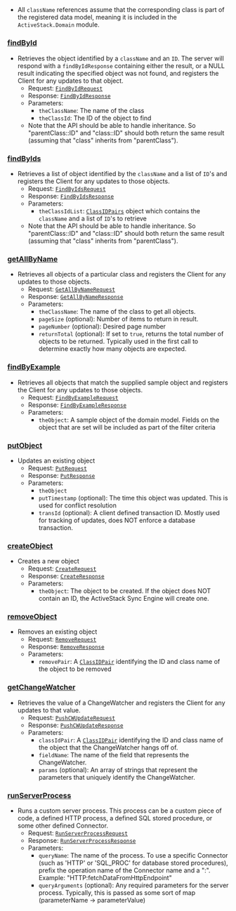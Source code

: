 

##

- All `className` references assume that the corresponding class is part of the registered data model, meaning it is included in the `ActiveStack.Domain` module.

### [findById](https://github.com/ActiveStack/syncengine/blob/156ea8927fba9681f8b547662904073a45f990b1/src/main/java/com/percero/amqp/handlers/FindByIdHandler.java)
- Retrieves the object identified by a `className` and an `ID`.  The server will respond with a `findByIdResponse` containing either the result, or a NULL result indicating the specified object was not found, and registers the Client for any updates to that object.
  - Request: [`FindByIdRequest`](https://github.com/ActiveStack/syncengine/blob/master/src/main/java/com/percero/agents/sync/vo/FindByIdRequest.java)
  - Response: [`FindByIdResponse`](https://github.com/ActiveStack/syncengine/blob/master/src/main/java/com/percero/agents/sync/vo/FindByIdResponse.java)
  - Parameters:
    - `theClassName`: The name of the class
    - `theClassId`: The ID of the object to find
  - Note that the API should be able to handle inheritance.  So "parentClass::ID" and "class::ID" should both return the same result (assuming that "class" inherits from "parentClass").

### [findByIds](https://github.com/ActiveStack/syncengine/blob/156ea8927fba9681f8b547662904073a45f990b1/src/main/java/com/percero/amqp/handlers/FindByIdsHandler.java)
- Retrieves a list of object identified by the `className` and a list of `ID`'s and registers the Client for any updates to those objects.
  - Request: [`FindByIdsRequest`](https://github.com/ActiveStack/syncengine/blob/master/src/main/java/com/percero/agents/sync/vo/FindByIdsRequest.java)
  - Response: [`FindByIdsResponse`](https://github.com/ActiveStack/syncengine/blob/master/src/main/java/com/percero/agents/sync/vo/FindByIdsResponse.java)
  - Parameters:
    - `theClassIdList`: [`ClassIDPairs`](https://github.com/ActiveStack/syncengine/blob/156ea8927fba9681f8b547662904073a45f990b1/src/main/java/com/percero/agents/sync/vo/ClassIDPairs.java) object which contains the `className` and a list of `ID`'s to retrieve
  - Note that the API should be able to handle inheritance.  So "parentClass::ID" and "class::ID" should both return the same result (assuming that "class" inherits from "parentClass").

### [getAllByName](https://github.com/ActiveStack/syncengine/blob/156ea8927fba9681f8b547662904073a45f990b1/src/main/java/com/percero/amqp/handlers/GetAllByNameHandler.java)
- Retrieves all objects of a particular class and registers the Client for any updates to those objects.
  - Request: [`GetAllByNameRequest`](https://github.com/ActiveStack/syncengine/blob/156ea8927fba9681f8b547662904073a45f990b1/src/main/java/com/percero/agents/sync/vo/GetAllByNameRequest.java)
  - Response: [`GetAllByNameResponse`](https://github.com/ActiveStack/syncengine/blob/156ea8927fba9681f8b547662904073a45f990b1/src/main/java/com/percero/agents/sync/vo/GetAllByNameResponse.java)
  - Parameters:
    - `theClassName`: The name of the class to get all objects.
    - `pageSize` (optional): Number of items to return in result.
    - `pageNumber` (optional): Desired page number
    - `returnTotal` (optional): If set to `true`, returns the total number of objects to be returned.  Typically used in the first call to determine exactly how many objects are expected.

### [findByExample](https://github.com/ActiveStack/syncengine/blob/156ea8927fba9681f8b547662904073a45f990b1/src/main/java/com/percero/amqp/handlers/FindByExampleHandler.java)
- Retrieves all objects that match the supplied sample object and registers the Client for any updates to those objects.
  - Request: [`FindByExampleRequest`](https://github.com/ActiveStack/syncengine/blob/156ea8927fba9681f8b547662904073a45f990b1/src/main/java/com/percero/agents/sync/vo/FindByExampleRequest.java)
  - Response: [`FindByExampleResponse`](https://github.com/ActiveStack/syncengine/blob/156ea8927fba9681f8b547662904073a45f990b1/src/main/java/com/percero/agents/sync/vo/FindByExampleResponse.java)
  - Parameters:
    - `theObject`: A sample object of the domain model.  Fields on the object that are set will be included as part of the filter criteria

### [putObject](https://github.com/ActiveStack/syncengine/blob/156ea8927fba9681f8b547662904073a45f990b1/src/main/java/com/percero/amqp/handlers/PutObjectHandler.java)
- Updates an existing object
  - Request: [`PutRequest`](https://github.com/ActiveStack/syncengine/blob/156ea8927fba9681f8b547662904073a45f990b1/src/main/java/com/percero/agents/sync/vo/PutRequest.java)
  - Response: [`PutResponse`](https://github.com/ActiveStack/syncengine/blob/156ea8927fba9681f8b547662904073a45f990b1/src/main/java/com/percero/agents/sync/vo/PutResponse.java)
  - Parameters:
    - `theObject`
    - `putTimestamp` (optional): The time this object was updated. This is used for conflict resolution
    - `transId` (optional): A client defined transaction ID. Mostly used for tracking of updates, does NOT enforce a database transaction.

### [createObject](https://github.com/ActiveStack/syncengine/blob/156ea8927fba9681f8b547662904073a45f990b1/src/main/java/com/percero/amqp/handlers/CreateObjectHandler.java)
- Creates a new object
  - Request: [`CreateRequest`](https://github.com/ActiveStack/syncengine/blob/156ea8927fba9681f8b547662904073a45f990b1/src/main/java/com/percero/agents/sync/vo/CreateRequest.java)
  - Response: [`CreateResponse`](https://github.com/ActiveStack/syncengine/blob/156ea8927fba9681f8b547662904073a45f990b1/src/main/java/com/percero/agents/sync/vo/CreateResponse.java)
  - Parameters:
    - `theObject`: The object to be created.  If the object does NOT contain an ID, the ActiveStack Sync Engine will create one.

### [removeObject](https://github.com/ActiveStack/syncengine/blob/156ea8927fba9681f8b547662904073a45f990b1/src/main/java/com/percero/amqp/handlers/RemoveObjectHandler.java)
- Removes an existing object
  - Request: [`RemoveRequest`](https://github.com/ActiveStack/syncengine/blob/156ea8927fba9681f8b547662904073a45f990b1/src/main/java/com/percero/agents/sync/vo/RemoveRequest.java)
  - Response: [`RemoveResponse`](https://github.com/ActiveStack/syncengine/blob/156ea8927fba9681f8b547662904073a45f990b1/src/main/java/com/percero/agents/sync/vo/RemoveResponse.java)
  - Parameters:
    - `removePair`: A [`ClassIDPair`](https://github.com/ActiveStack/syncengine/blob/156ea8927fba9681f8b547662904073a45f990b1/src/main/java/com/percero/agents/sync/vo/ClassIDPair.java) identifying the ID and class name of the object to be removed

### [getChangeWatcher](https://github.com/ActiveStack/syncengine/blob/156ea8927fba9681f8b547662904073a45f990b1/src/main/java/com/percero/amqp/handlers/GetChangeWatcherHandler.java)
- Retrieves the value of a ChangeWatcher and registers the Client for any updates to that value.
  - Request: [`PushCWUpdateRequest`](https://github.com/ActiveStack/syncengine/blob/master/src/main/java/com/percero/agents/sync/vo/PushCWUpdateRequest.java)
  - Response: [`PushCWUpdateResponse`](https://github.com/ActiveStack/syncengine/blob/master/src/main/java/com/percero/agents/sync/vo/PushCWUpdateResponse.java)
  - Parameters:
    - `classIdPair`: A [`ClassIDPair`](https://github.com/ActiveStack/syncengine/blob/156ea8927fba9681f8b547662904073a45f990b1/src/main/java/com/percero/agents/sync/vo/ClassIDPair.java) identifying the ID and class name of the object that the ChangeWatcher hangs off of.
    - `fieldName`: The name of the field that represents the ChangeWatcher.
    - `params` (optional): An array of strings that represent the parameters that uniquely identify the ChangeWatcher.

### [runServerProcess](https://github.com/ActiveStack/syncengine/blob/156ea8927fba9681f8b547662904073a45f990b1/src/main/java/com/percero/amqp/handlers/RunProcessHandler.java)
- Runs a custom server process.  This process can be a custom piece of code, a defined HTTP process, a defined SQL stored procedure, or some other defined Connector.
  - Request: [`RunServerProcessRequest`](https://github.com/ActiveStack/syncengine/blob/master/src/main/java/com/percero/agents/sync/vo/RunServerProcessRequest.java)
  - Response: [`RunServerProcessResponse`](https://github.com/ActiveStack/syncengine/blob/master/src/main/java/com/percero/agents/sync/vo/RunServerProcessResponse.java)
  - Parameters:
    - `queryName`: The name of the process.  To use a specific Connector (such as 'HTTP' or 'SQL_PROC' for database stored procedures), prefix the operation name of the Connector name and a ":".  Example:  "HTTP:fetchDataFromHttpEndpoint"
    - `queryArguments` (optional): Any required parameters for the server process.  Typically, this is passed as some sort of map (parameterName -> parameterValue)


